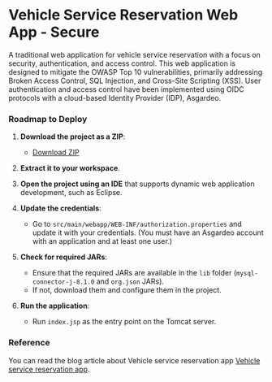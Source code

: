 # Vehicle Service Reservation Web App - Secure

A traditional web application for vehicle service reservation with a focus on security, authentication, and access control. This web application is designed to mitigate the OWASP Top 10 vulnerabilities, primarily addressing Broken Access Control, SQL Injection, and Cross-Site Scripting (XSS). User authentication and access control have been implemented using OIDC protocols with a cloud-based Identity Provider (IDP), Asgardeo.


### Roadmap to Deploy

1. **Download the project as a ZIP**:
   - [Download ZIP](https://github.com/puviththira/Vehicle-Service-Reservation-WebApp-Secure/archive/refs/heads/main.zip)

2. **Extract it to your workspace**.

3. **Open the project using an IDE** that supports dynamic web application development, such as Eclipse.

4. **Update the credentials**:
   - Go to `src/main/webapp/WEB-INF/authorization.properties` and update it with your credentials. (You must have an Asgardeo account with an application and at least one user.)

5. **Check for required JARs**:
   - Ensure that the required JARs are available in the `lib` folder (`mysql-connector-j-8.1.0` and `org.json` JARs).
   - If not, download them and configure them in the project.

6. **Run the application**:
   - Run `index.jsp` as the entry point on the Tomcat server.

### Reference

You can read the blog article about Vehicle service reservation app [Vehicle service reservation app](https://puviththira.medium.com/building-a-secure-vehicle-service-reservation-platform-leveraging-oidc-and-mitigating-owasp-d8c1d0abe4ff?source=user_profile_page---------0-------------8b3a98daf1f---------------).
